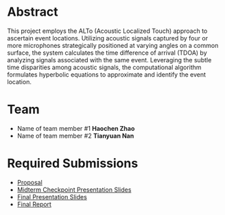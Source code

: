 # Abstract

This project employs the ALTo (Acoustic Localized Touch) approach to ascertain event locations. Utilizing acoustic signals captured by four or more microphones strategically positioned at varying angles on a common surface, the system calculates the time difference of arrival (TDOA) by analyzing signals associated with the same event. Leveraging the subtle time disparities among acoustic signals, the computational algorithm formulates hyperbolic equations to approximate and identify the event location.

# Team

* Name of team member \#1 **Haochen Zhao**
* Name of team member \#2 **Tianyuan Nan**


# Required Submissions

* [Proposal](proposal.md)
* [Midterm Checkpoint Presentation Slides](http://)
* [Final Presentation Slides](http://)
* [Final Report](report.md)

